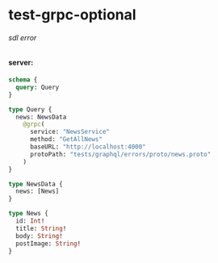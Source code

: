 # test-grpc-optional

###### sdl error

#### server:

```graphql
schema {
  query: Query
}

type Query {
  news: NewsData
    @grpc(
      service: "NewsService"
      method: "GetAllNews"
      baseURL: "http://localhost:4000"
      protoPath: "tests/graphql/errors/proto/news.proto"
    )
}

type NewsData {
  news: [News]
}

type News {
  id: Int!
  title: String!
  body: String!
  postImage: String!
}
```
